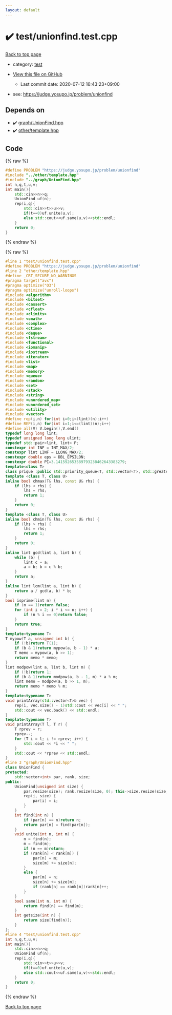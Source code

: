 ```yaml
---
layout: default
---
```


<!-- mathjax config similar to math.stackexchange -->
<script type="text/javascript" async
  src="https://cdnjs.cloudflare.com/ajax/libs/mathjax/2.7.5/MathJax.js?config=TeX-MML-AM_CHTML">
</script>
<script type="text/x-mathjax-config">
  MathJax.Hub.Config({
    TeX: { equationNumbers: { autoNumber: "AMS" }},
    tex2jax: {
      inlineMath: [ ['$','$'] ],
      processEscapes: true
    },
    "HTML-CSS": { matchFontHeight: false },
    displayAlign: "left",
    displayIndent: "2em"
  });
</script>

<script type="text/javascript" src="https://cdnjs.cloudflare.com/ajax/libs/jquery/3.4.1/jquery.min.js"></script>
<script src="https://cdn.jsdelivr.net/npm/jquery-balloon-js@1.1.2/jquery.balloon.min.js" integrity="sha256-ZEYs9VrgAeNuPvs15E39OsyOJaIkXEEt10fzxJ20+2I=" crossorigin="anonymous"></script>
<script type="text/javascript" src="../../assets/js/copy-button.js"></script>
<link rel="stylesheet" href="../../assets/css/copy-button.css" />


# :heavy_check_mark: test/unionfind.test.cpp

<a href="../../index.html">Back to top page</a>

* category: <a href="../../index.html#098f6bcd4621d373cade4e832627b4f6">test</a>
* <a href="{{ site.github.repository_url }}/blob/master/test/unionfind.test.cpp">View this file on GitHub</a>
    - Last commit date: 2020-07-12 16:43:23+09:00


* see: <a href="https://judge.yosupo.jp/problem/unionfind">https://judge.yosupo.jp/problem/unionfind</a>


## Depends on

* :heavy_check_mark: <a href="../../library/graph/UnionFind.hpp.html">graph/UnionFind.hpp</a>
* :heavy_check_mark: <a href="../../library/other/template.hpp.html">other/template.hpp</a>


## Code

<a id="unbundled"></a>
{% raw %}
```cpp
#define PROBLEM "https://judge.yosupo.jp/problem/unionfind"
#include "../other/template.hpp"
#include "../graph/UnionFind.hpp"
int n,q,t,u,v;
int main(){
	std::cin>>n>>q;
	UnionFind uf(n);
	rep(i,q){
		std::cin>>t>>u>>v;
		if(t==0)uf.unite(u,v);
		else std::cout<<uf.same(u,v)<<std::endl;
	}
	return 0;
}
```
{% endraw %}

<a id="bundled"></a>
{% raw %}
```cpp
#line 1 "test/unionfind.test.cpp"
#define PROBLEM "https://judge.yosupo.jp/problem/unionfind"
#line 2 "other/template.hpp"
#define _CRT_SECURE_NO_WARNINGS
#pragma target("avx")
#pragma optimize("O3")
#pragma optimize("unroll-loops")
#include <algorithm>
#include <bitset>
#include <cassert>
#include <cfloat>
#include <climits>
#include <cmath>
#include <complex>
#include <ctime>
#include <deque>
#include <fstream>
#include <functional>
#include <iomanip>
#include <iostream>
#include <iterator>
#include <list>
#include <map>
#include <memory>
#include <queue>
#include <random>
#include <set>
#include <stack>
#include <string>
#include <unordered_map>
#include <unordered_set>
#include <utility>
#include <vector>
#define rep(i,n) for(int i=0;i<(lint)(n);i++)
#define REP(i,n) for(int i=1;i<=(lint)(n);i++)
#define all(V) V.begin(),V.end()
typedef long long lint;
typedef unsigned long long ulint;
typedef std::pair<lint, lint> P;
constexpr int INF = INT_MAX/2;
constexpr lint LINF = LLONG_MAX/2;
constexpr double eps = DBL_EPSILON;
constexpr double PI=3.141592653589793238462643383279;
template<class T>
class prique :public std::priority_queue<T, std::vector<T>, std::greater<T>> {};
template <class T, class U>
inline bool chmax(T& lhs, const U& rhs) {
	if (lhs < rhs) {
		lhs = rhs;
		return 1;
	}
	return 0;
}
template <class T, class U>
inline bool chmin(T& lhs, const U& rhs) {
	if (lhs > rhs) {
		lhs = rhs;
		return 1;
	}
	return 0;
}
inline lint gcd(lint a, lint b) {
	while (b) {
		lint c = a;
		a = b; b = c % b;
	}
	return a;
}
inline lint lcm(lint a, lint b) {
	return a / gcd(a, b) * b;
}
bool isprime(lint n) {
	if (n == 1)return false;
	for (int i = 2; i * i <= n; i++) {
		if (n % i == 0)return false;
	}
	return true;
}
template<typename T>
T mypow(T a, unsigned int b) {
	if (!b)return T(1);
	if (b & 1)return mypow(a, b - 1) * a;
	T memo = mypow(a, b >> 1);
	return memo * memo;
}
lint modpow(lint a, lint b, lint m) {
	if (!b)return 1;
	if (b & 1)return modpow(a, b - 1, m) * a % m;
	lint memo = modpow(a, b >> 1, m);
	return memo * memo % m;
}
template<typename T>
void printArray(std::vector<T>& vec) {
	rep(i, vec.size() - 1)std::cout << vec[i] << " ";
	std::cout << vec.back() << std::endl;
}
template<typename T>
void printArray(T l, T r) {
	T rprev = r;
	rprev--;
	for (T i = l; i != rprev; i++) {
		std::cout << *i << " ";
	}
	std::cout << *rprev << std::endl;
}
#line 3 "graph/UnionFind.hpp"
class UnionFind {
protected:
	std::vector<int> par, rank, size;
public:
	UnionFind(unsigned int size) {
		par.resize(size); rank.resize(size, 0); this->size.resize(size, 1);
		rep(i, size) {
			par[i] = i;
		}
	}
	int find(int n) {
		if (par[n] == n)return n;
		return par[n] = find(par[n]);
	}
	void unite(int n, int m) {
		n = find(n);
		m = find(m);
		if (n == m)return;
		if (rank[n] < rank[m]) {
			par[n] = m;
			size[m] += size[n];
		}
		else {
			par[m] = n;
			size[n] += size[m];
			if (rank[n] == rank[m])rank[n]++;
		}
	}
	bool same(int n, int m) {
		return find(n) == find(m);
	}
	int getsize(int n) {
		return size[find(n)];
	}
};
#line 4 "test/unionfind.test.cpp"
int n,q,t,u,v;
int main(){
	std::cin>>n>>q;
	UnionFind uf(n);
	rep(i,q){
		std::cin>>t>>u>>v;
		if(t==0)uf.unite(u,v);
		else std::cout<<uf.same(u,v)<<std::endl;
	}
	return 0;
}

```
{% endraw %}

<a href="../../index.html">Back to top page</a>

